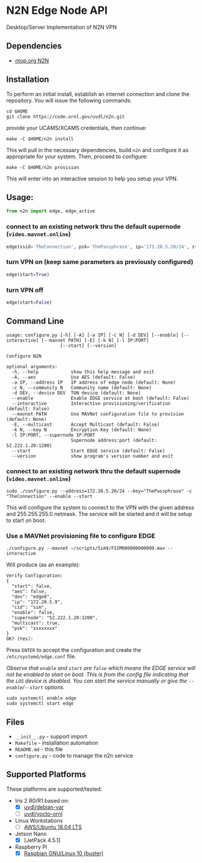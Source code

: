 # N2N Edge Node API
Desktop/Server Implementation of N2N VPN

## Dependencies

 * [ntop.org N2N](https://www.ntop.org/products/n2n/)

## Installation

To perform an initial install, establish an internet connection and clone the repository.
You will issue the following commands:
```
cd $HOME
git clone https://code.ornl.gov/uvdl/n2n.git
```

provide your UCAMS/XCAMS credentials, then continue:
```
make -C $HOME/n2n install
```

This will pull in the necessary dependencies, build `n2n` and configure it
as appropriate for your system.  Then, proceed to configure:
```
make -C $HOME/n2n provision
```

This will enter into an interactive session to help you setup your VPN.

## Usage:

```python
from n2n import edge, edge_active
```

### connect to an existing network thru the default supernode (`video.mavnet.online`)
```python
edge(ssid='TheConnection', psk='ThePassphrase', ip='172.20.5.20/24', start=True)
```

### turn VPN on (keep same parameters as previously configured)
```python
edge(start=True)
```

### turn VPN off
```python
edge(start=False)
```

## Command Line

```
usage: configure.py [-h] [-A] [-a IP] [-c N] [-d DEV] [--enable] [--interactive] [--mavnet PATH] [-E] [-k N] [-l IP:PORT]
                    [--start] [--version]

Configure N2N

optional arguments:
  -h, --help            show this help message and exit
  -A, --aes             Use AES (default: False)
  -a IP, --address IP   IP address of edge node (default: None)
  -c N, --community N   Community name (default: None)
  -d DEV, --device DEV  TUN device (default: None)
  --enable              Enable EDGE service at boot (default: False)
  --interactive         Interactive provisioning/verification (default: False)
  --mavnet PATH         Use MAVNet configuration file to provision (default: None)
  -E, --multicast       Accept Multicast (default: False)
  -k N, --key N         Encryption Key (default: None)
  -l IP:PORT, --supernode IP:PORT
                        Supernode address:port (default: 52.222.1.20:1200)
  --start               Start EDGE service (default: False)
  --version             show program's version number and exit
```

### connect to an existing network thru the default supernode (`video.mavnet.online`)
```
sudo ./configure.py --address=172.20.5.20/24 --key="ThePassphrase" -c "TheConnection" --enable --start
```

This will configure the system to connect to the VPN with the given address and 255.255.255.0 netmask.
The service will be started and it will be setup to start on boot.

### Use a MAVNet provisioning file to configure EDGE
```
./configure.py --mavnet ~/scripts/Sim9/FSIM000000000009.mav --interactive
```

Will produce (as an example):
```
Verify Configuration:
{
  "start": false,
  "aes": false,
  "dev": "edge0",
  "ip": "172.20.5.9",
  "cid": "sim",
  "enable": false,
  "supernode": "52.222.1.20:1200",
  "multicast": true,
  "psk": "xxxxxxxx"
}
OK? (Yes):
```

Press `ENTER` to accept the configuration and create the `/etc/systemd/edge.conf` file.

*Observe that `enable` and `start` are `false` which means the EDGE service will not
be enabled to start on boot.  This is from the config file indicating that the `LOS`
device is disabled.  You can start the service manually or give the `--enable`/`--start` options.*
```
sudo systemctl enable edge
sudo systemctl start edge
```

## Files

 * `__init__.py` - support import
 * `Makefile` - installation automation
 * `README.md` - this file
 * `configure.py` - code to manage the n2n service

## Supported Platforms
These platforms are supported/tested:

 * Iris 2 R0/R1 based on:
   - [x] [uvdl/debian-var](https://github.com/uvdl/debian-var/tree/iris2)
   - [ ] [uvdl/yocto-ornl](https://github.com/uvdl/yocto-ornl/tree/develop)
 * Linux Workstations
   - [ ] [AWS/Ubuntu 18.04 LTS](https://code.ornl.gov/uvdl/general/tree/master/Devices/AWS)
 * Jetson Nano
   - [x] [JetPack 4.5.1]
 * Raspberry PI
   - [x] [Raspbian GNU/Linux 10 (buster)](https://www.raspberrypi.org/downloads/raspbian/)
